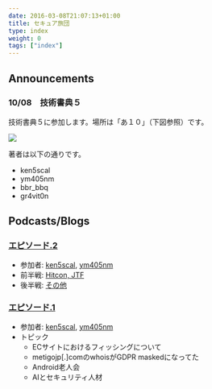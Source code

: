 ```yaml
---
date: 2016-03-08T21:07:13+01:00
title: セキュア旅団
type: index
weight: 0
tags: ["index"]
---
```

## Announcements
### 10/08　技術書典５
技術書典５に参加します。場所は「あ１０」（下図参照）です。

![](/images/shoten-location.png)

著者は以下の通りです。

* ken5scal
* ym405nm
* bbr_bbq
* gr4vit0n

## Podcasts/Blogs
### [エピソード.2](/audio/episode-2-a.m4a)
* 参加者: [ken5scal](https://twitter.com/ken5scal), [ym405nm](https://twitter.com/ym405nm)
* 前半戦: [Hitcon, JTF](/audio/episode-2-a.m4a)
* 後半戦: [その他](/audio/episode-2-b.m4a)

### [エピソード.1](/audio/episode-1.mp3)
* 参加者: [ken5scal](https://twitter.com/ken5scal), [ym405nm](https://twitter.com/ym405nm)
* トピック
  - ECサイトにおけるフィッシングについて　
  - metigojp[.]comのwhoisがGDPR maskedになってた
  - Android老人会
  - AIとセキュリティ人材
